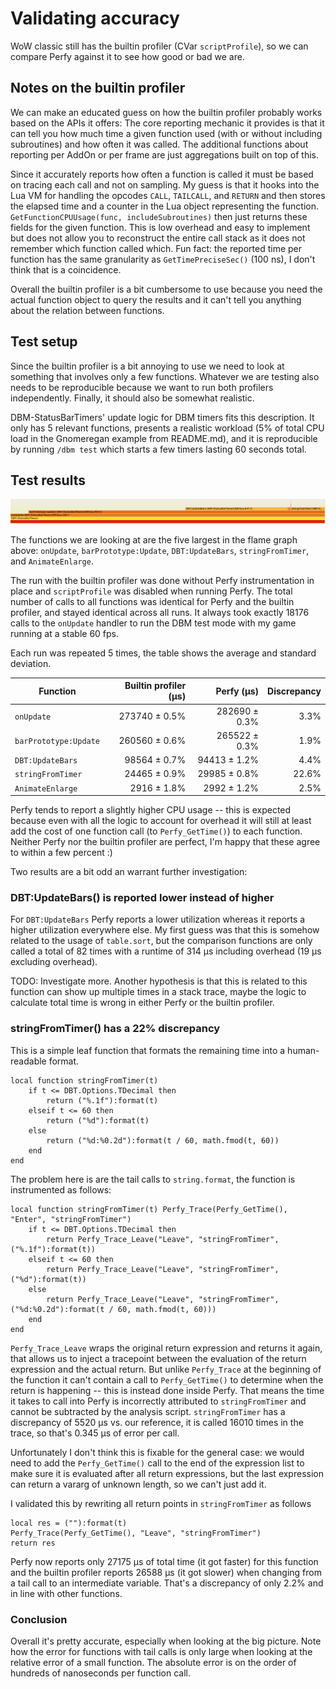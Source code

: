 # Validating accuracy

WoW classic still has the builtin profiler (CVar `scriptProfile`), so we can compare Perfy against it to see how good or bad we are.

## Notes on the builtin profiler

We can make an educated guess on how the builtin profiler probably works based on the APIs it offers:
The core reporting mechanic it provides is that it can tell you how much time a given function used (with or without including subroutines) and how often it was called.
The additional functions about reporting per AddOn or per frame are just aggregations built on top of this.

Since it accurately reports how often a function is called it must be based on tracing each call and not on sampling.
My guess is that it hooks into the Lua VM for handling the opcodes `CALL`, `TAILCALL`, and `RETURN` and then stores the elapsed time and a counter in the Lua object representing the function.
`GetFunctionCPUUsage(func, includeSubroutines)` then just returns these fields for the given function.
This is low overhead and easy to implement but does not allow you to reconstruct the entire call stack as it does not remember which function called which.
Fun fact: the reported time per function has the same granularity as `GetTimePreciseSec()` (100 ns), I don't think that is a coincidence.

Overall the builtin profiler is a bit cumbersome to use because you need the actual function object to query the results and it can't tell you anything about the relation between functions.


## Test setup

Since the builtin profiler is a bit annoying to use we need to look at something that involves only a few functions.
Whatever we are testing also needs to be reproducible because we want to run both profilers independently.
Finally, it should also be somewhat realistic.

DBM-StatusBarTimers' update logic for DBM timers fits this description.
It only has 5 relevant functions, presents a realistic workload (5% of total CPU load in the Gnomeregan example from README.md), and it is reproducible by running `/dbm test` which starts a few timers lasting 60 seconds total.


## Test results

[![FlameGraph of CPU usage](Screenshots/CPU-DBM-Test.png)](https://emmericp.github.io/Perfy/perfy-cpu-dbm-test.svg)

The functions we are looking at are the five largest in the flame graph above: `onUpdate`, `barPrototype:Update`, `DBT:UpdateBars`, `stringFromTimer`, and `AnimateEnlarge`.

The run with the builtin profiler was done without Perfy instrumentation in place and `scriptProfile` was disabled when running Perfy.
The total number of calls to all functions was identical for Perfy and the builtin profiler, and stayed identical across all runs.
It always took exactly 18176 calls to the `onUpdate` handler to run the DBM test mode with my game running at a stable 60 fps.

Each run was repeated 5 times, the table shows the average and standard deviation.

| Function              |      Builtin profiler (µs) |             Perfy (µs) | Discrepancy |
|-----------------------|---------------------------:|-----------------------:|------------:|
| `onUpdate`            |              273740 ± 0.5% |          282690 ± 0.3% |       3.3%  |
| `barPrototype:Update` |              260560 ± 0.6% |          265522 ± 0.3% |       1.9%  |
| `DBT:UpdateBars`      |               98564 ± 0.7% |           94413 ± 1.2% |       4.4%  |
| `stringFromTimer`     |               24465 ± 0.9% |           29985 ± 0.8% |      22.6%  |
| `AnimateEnlarge`      |                2916 ± 1.8% |            2992 ± 1.2% |       2.5%  |

Perfy tends to report a slightly higher CPU usage -- this is expected because even with all the logic to account for overhead it will still at least add the cost of one function call (to `Perfy_GetTime()`) to each function.
Neither Perfy nor the builtin profiler are perfect, I'm happy that these agree to within a few percent :)

Two results are a bit odd an warrant further investigation:


### DBT:UpdateBars() is reported lower instead of higher

For `DBT:UpdateBars` Perfy reports a lower utilization whereas it reports a higher utilization everywhere else.
My first guess was that this is somehow related to the usage of `table.sort`, but the comparison functions are only called a total of 82 times with a runtime of 314 µs including overhead (19 µs excluding overhead).

TODO: Investigate more.
Another hypothesis is that this is related to this function can show up multiple times in a stack trace, maybe the logic to calculate total time is wrong in either Perfy or the builtin profiler.

### stringFromTimer() has a 22% discrepancy

This is a simple leaf function that formats the remaining time into a human-readable format.

```
local function stringFromTimer(t)
	if t <= DBT.Options.TDecimal then
		return ("%.1f"):format(t)
	elseif t <= 60 then
		return ("%d"):format(t)
	else
		return ("%d:%0.2d"):format(t / 60, math.fmod(t, 60))
	end
end
```

The problem here is are the tail calls to `string.format`, the function is instrumented as follows:

```
local function stringFromTimer(t) Perfy_Trace(Perfy_GetTime(), "Enter", "stringFromTimer")
	if t <= DBT.Options.TDecimal then
		return Perfy_Trace_Leave("Leave", "stringFromTimer", ("%.1f"):format(t))
	elseif t <= 60 then
		return Perfy_Trace_Leave("Leave", "stringFromTimer", ("%d"):format(t))
	else
		return Perfy_Trace_Leave("Leave", "stringFromTimer", ("%d:%0.2d"):format(t / 60, math.fmod(t, 60)))
	end
end
```

`Perfy_Trace_Leave` wraps the original return expression and returns it again, that allows us to inject a tracepoint between the evaluation of the return expression and the actual return.
But unlike `Perfy_Trace` at the beginning of the function it can't contain a call to `Perfy_GetTime()` to determine when the return is happening -- this is instead done inside Perfy.
That means the time it takes to call into Perfy is incorrectly attributed to `stringFromTimer` and cannot be subtracted by the analysis script.
`stringFromTimer` has a discrepancy of 5520 µs vs. our reference, it is called 16010 times in the trace, so that's 0.345 µs of error per call.

Unfortunately I don't think this is fixable for the general case:
we would need to add the `Perfy_GetTime()` call to the end of the expression list to make sure it is evaluated after all return expressions, but the last expression can return a vararg of unknown length, so we can't just add it.

I validated this by rewriting all return points in `stringFromTimer` as follows

```
local res = (""):format(t)
Perfy_Trace(Perfy_GetTime(), "Leave", "stringFromTimer")
return res
```

Perfy now reports only 27175 µs of total time (it got faster) for this function and the builtin profiler reports 26588 µs (it got slower) when changing from a tail call to an intermediate variable.
That's a discrepancy of only 2.2% and in line with other functions.

### Conclusion

Overall it's pretty accurate, especially when looking at the big picture.
Note how the error for functions with tail calls is only large when looking at the relative error of a small function.
The absolute error is on the order of hundreds of nanoseconds per function call.

